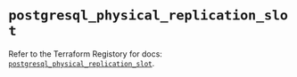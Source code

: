 # `postgresql_physical_replication_slot`

Refer to the Terraform Registory for docs: [`postgresql_physical_replication_slot`](https://www.terraform.io/docs/providers/postgresql/r/physical_replication_slot).
